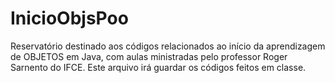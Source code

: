 # InicioObjsPoo
Reservatório destinado aos códigos relacionados ao início da aprendizagem de OBJETOS em Java, com aulas ministradas pelo professor Roger Sarnento do IFCE.  Este arquivo irá guardar os códigos feitos em classe.
